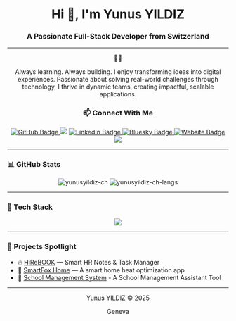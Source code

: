 <h1 align="center">Hi 👋, I'm Yunus YILDIZ</h1>
<h3 align="center">A Passionate Full-Stack Developer from Switzerland</h3>

---
<div align="center">
  🧑‍💻 

Always learning. Always building. I enjoy transforming ideas into digital experiences.
Passionate about solving real-world challenges through technology, I thrive in dynamic teams, creating impactful, scalable applications.

### 📫 Connect With Me

<p align="center">
  <a href="https://github.com/yunusyildiz-ch">
    <img src="https://img.shields.io/badge/GitHub-100000?style=flat&logo=github&logoColor=white" alt="GitHub Badge"/>
  </a>
  <a href="mailto:yunusyildiz@swissmail.com"><img src="https://img.shields.io/badge/Email-D14836?style=flat&logo=gmail&logoColor=white"/></a>
  <a href="https://www.linkedin.com/in/yunusyildiz-ch">
    <img src="https://img.shields.io/badge/LinkedIn-0A66C2?style=flat&logo=linkedin&logoColor=white" alt="LinkedIn Badge"/>
  </a>
  <a href="https://bsky.app/profile/yunusyildiz.ch">
    <img src="https://img.shields.io/badge/Bluesky-0085FF?style=flat&logo=bluesky&logoColor=white" alt="Bluesky Badge"/>
  </a>
  <a href="https://yunusyildiz.ch">
    <img src="https://img.shields.io/badge/Website-000000?style=flat&logo=google-chrome&logoColor=white" alt="Website Badge"/>
  </a>
   <a href="mailto:mail@yunusyildiz.ch"><img src="https://img.shields.io/badge/Email-D14836?style=flat&logo=gmail&logoColor=white"/></a>
</p>

</div>

---

### 📊 GitHub Stats

<p align="center">
  <img src="https://github-readme-stats.vercel.app/api?username=yunusyildiz-ch&show_icons=true&theme=tokyonight" alt="yunusyildiz-ch" />
  <img src="https://github-readme-stats.vercel.app/api/top-langs/?username=yunusyildiz-ch&layout=compact&theme=tokyonight" alt="yunusyildiz-ch-langs" />
</p>

---

### 🧰 Tech Stack

<p align="center">
  <img src="https://skillicons.dev/icons?i=html,css,js,react,nodejs,express,tailwind,bootstrap,materialui,python,arduino,mysql,postgres,git,github,vite" />
</p>

---

### 📌 Projects Spotlight

- 🔥 [HiReBOOK](https://github.com/yunusyildiz-ch/hirebook) — Smart HR Notes & Task Manager  
- 📝 [SmartFox Home](https://github.com/yunusyildiz-ch/smartfox-home) — A smart home heat optimization app
- 📝 [School Management System](https://github.com/yunusyildiz-ch/School-Management-System-Project) - A School Management Assistant Tool

---
<div align="center">
  Yunus YILDIZ © 2025
  <p>Geneva</p>
</div>


